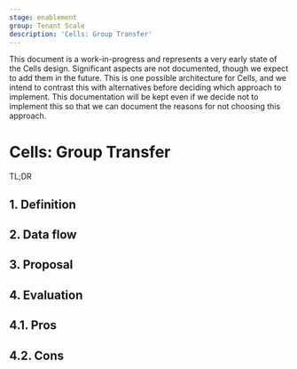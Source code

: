 ```yaml
---
stage: enablement
group: Tenant Scale
description: 'Cells: Group Transfer'
---
```


<!-- vale gitlab.FutureTense = NO -->

This document is a work-in-progress and represents a very early state of the Cells design.
Significant aspects are not documented, though we expect to add them in the future.
This is one possible architecture for Cells, and we intend to contrast this with alternatives before deciding which approach to implement.
This documentation will be kept even if we decide not to implement this so that we can document the reasons for not choosing this approach.

# Cells: Group Transfer

TL;DR

## 1. Definition

## 2. Data flow

## 3. Proposal

## 4. Evaluation

## 4.1. Pros

## 4.2. Cons
